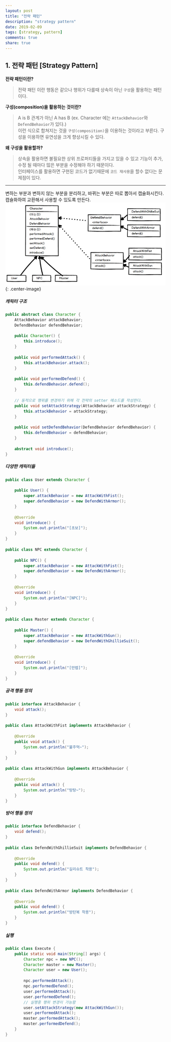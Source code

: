 ```yaml
---
layout: post
title: "전략 패턴"
description: "strategy pattern"
date: 2019-02-09
tags: [strategy, pattern]
comments: true
share: true
---
```


## 1. 전략 패턴 [Strategy Pattern]
**전략 패턴이란?**
> 전략 패턴 이란 행동은 같으나 행위가 다를때 상속이 아닌 ```구성```을 활용하는 패턴이다.

**구성(composition)을 활용하는 것이란?**
> A is B 관계가 아닌 A has B (ex. Character 에는 ```AttackBehavior```와```DefendBehavior```가 있다.)             
이런 식으로 합쳐지는 것을 ```구성(composition)```을 이용하는 것이라고 부른다.
구성을 이용하면 유연성을 크게 향상시킬 수 있다.

**왜 구성을 활용할까?**      
>상속을 활용하면 불필요한 상위 프로퍼티들을 가지고 있을 수 있고 기능이 추가, 수정 될 때마다 많은 부분을 수정해야 하기 때문이다.       
인터페이스를 활용하면 구현된 코드가 없기때문에 ```코드 재사용```을 할수 없다는 문제점이 있다.       
     
---     
변하는 부분과 변하지 않는 부분을 분리하고, 바뀌는 부분은 따로 뽑아서 캡슐화시킨다. 캡슐화하여 교환해서 사용할 수 있도록 만든다.
![Large example image](/images/strategy_pattern.jpeg "Large example image"){: .center-image}

##### 캐릭터 구조
```java
public abstract class Character {
    AttackBehavior attackBehavior;
    DefendBehavior defendBehavior;

    public Character() {
        this.introduce();
    }

    public void performedAttack() {
        this.attackBehavior.attack();
    }

    public void performedDefend() {
        this.defendBehavior.defend();
    }

    // 동적으로 행위를 변경하기 위해 각 전략의 setter 메소드를 작성한다.
    public void setAttackStrategy(AttackBehavior attackStrategy) {
        this.attackBehavior = attackStrategy;
    }

    public void setDefendBehavior(DefendBehavior defendBehavior) {
        this.defendBehavior = defendBehavior;
    }

    abstract void introduce();
}

```
##### 다양한 캐릭터들
```java
public class User extends Character {

    public User() {
        super.attackBehavior = new AttackWithFist();
        super.defendBehavior = new DefendWithArmor();
    }

    @Override
    void introduce() {
        System.out.println("[초보]");
    }
}

public class NPC extends Character {

    public NPC() {
        super.attackBehavior = new AttackWithFist();
        super.defendBehavior = new DefendWithArmor();
    }

    @Override
    void introduce() {
        System.out.println("[NPC]");
    }
}

public class Master extends Character {

    public Master() {
        super.attackBehavior = new AttackWithGun();
        super.defendBehavior = new DefendWithGhillieSuit();
    }

    @Override
    void introduce() {
        System.out.println("[만렙]");
    }
}
```
##### 공격 행동 정의
```java
public interface AttackBehavior {
    void attack();
}

public class AttackWithFist implements AttackBehavior {

    @Override
    public void attack() {
        System.out.println("불주먹~");
    }
}

public class AttackWithGun implements AttackBehavior {

    @Override
    public void attack() {
        System.out.println("탕탕~");
    }
}
```
##### 방어 행동 정의
```java
public interface DefendBehavior {
    void defend();
}

public class DefendWithGhillieSuit implements DefendBehavior {

    @Override
    public void defend() {
        System.out.println("길리슈트 착용");
    }
}

public class DefendWithArmor implements DefendBehavior {

    @Override
    public void defend() {
        System.out.println("방탄복 착용");
    }
}
```
##### 실행
```java
public class Execute {
    public static void main(String[] args) {
        Character npc = new NPC();
        Character master = new Master();
        Character user = new User();
        
        npc.performedAttack();
        npc.performedDefend();
        user.performedAttack();
        user.performedDefend();
        // 실행중 행위 변경이 가능함
        user.setAttackStrategy(new AttackWithGun());
        user.performedAttack();
        master.performedAttack();
        master.performedDefend();
    }
}
```